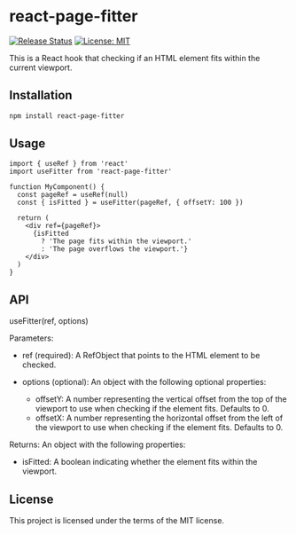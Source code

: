 # react-page-fitter

[![Release Status](https://img.shields.io/github/release/su-pull/react-page-fitter.svg)](https://github.com/su-pull/react-page-fitter/releases/latest)
[![License: MIT](https://img.shields.io/badge/License-MIT-blue.svg)](https://opensource.org/licenses/MIT)


This is a React hook that checking if an HTML element fits within the current viewport.

## Installation

```sh
npm install react-page-fitter
```

## Usage

```tsx
import { useRef } from 'react'
import useFitter from 'react-page-fitter'

function MyComponent() {
  const pageRef = useRef(null)
  const { isFitted } = useFitter(pageRef, { offsetY: 100 })

  return (
    <div ref={pageRef}>
      {isFitted
        ? 'The page fits within the viewport.'
        : 'The page overflows the viewport.'}
    </div>
  )
}
```

## API

useFitter(ref, options)

Parameters:

- ref (required): A RefObject that points to the HTML element to be checked.
- options (optional): An object with the following optional properties:

  - offsetY: A number representing the vertical offset from the top of the viewport to use when checking if the element fits. Defaults to 0.
  - offsetX: A number representing the horizontal offset from the left of the viewport to use when checking if the element fits. Defaults to 0.

Returns:
An object with the following properties:

- isFitted: A boolean indicating whether the element fits within the viewport.

## License

This project is licensed under the terms of the MIT license.
